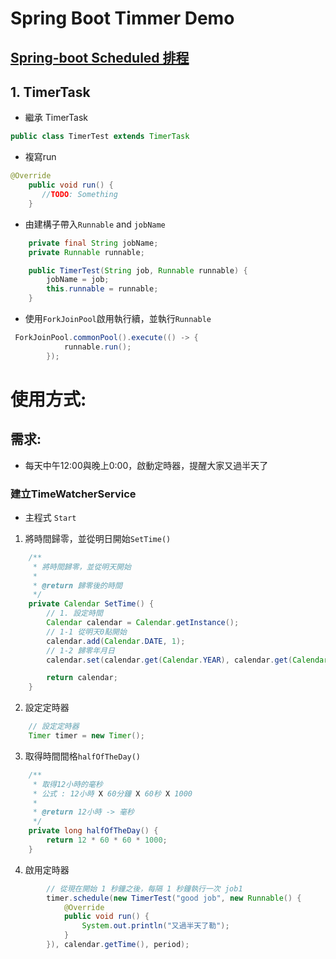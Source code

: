 # Spring Boot Timmer Demo

## [Spring-boot Scheduled 排程](https://github.com/LINDuke-Lin/Spring-Boot-Timmer-Demo/blob/main/docs/Scheduled.md)

## 1. TimerTask

- 繼承 TimerTask

```java
public class TimerTest extends TimerTask 
```

- 複寫run

```java
@Override
    public void run() {
       //TODO: Something
    }
```

- 由建構子帶入`Runnable` and `jobName`

```java
    private final String jobName;
    private Runnable runnable;

    public TimerTest(String job, Runnable runnable) {
        jobName = job;
        this.runnable = runnable;
    }
```

- 使用`ForkJoinPool`啟用執行續，並執行`Runnable`

```java
 ForkJoinPool.commonPool().execute(() -> {
            runnable.run();
        });
```


# 使用方式:

## 需求:
- 每天中午12:00與晚上0:00，啟動定時器，提醒大家又過半天了



### 建立TimeWatcherService

- 主程式 `Start`
1. 將時間歸零，並從明日開始`SetTime()`
   
```java
    /**
     * 將時間歸零，並從明天開始
     * 
     * @return 歸零後的時間
     */
    private Calendar SetTime() {
        // 1. 設定時間
        Calendar calendar = Calendar.getInstance();
        // 1-1 從明天0點開始
        calendar.add(Calendar.DATE, 1);
        // 1-2 歸零年月日
        calendar.set(calendar.get(Calendar.YEAR), calendar.get(Calendar.MONTH), calendar.get(Calendar.DATE), 0, 0, 0);

        return calendar;
    }
```
2. 設定定時器

```java
    // 設定定時器
    Timer timer = new Timer();
```
3. 取得時間間格`halfOfTheDay()`

```java
    /**
     * 取得12小時的毫秒
     * 公式 : 12小時 X 60分鐘 X 60秒 X 1000
     * 
     * @return 12小時 -> 毫秒
     */
    private long halfOfTheDay() {
        return 12 * 60 * 60 * 1000;
    }
```
4. 啟用定時器

```java
        // 從現在開始 1 秒鐘之後，每隔 1 秒鐘執行一次 job1
        timer.schedule(new TimerTest("good job", new Runnable() {
            @Override
            public void run() {
                System.out.println("又過半天了勒");
            }
        }), calendar.getTime(), period);
```